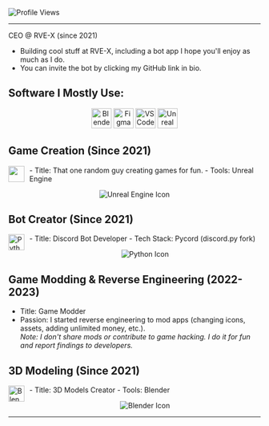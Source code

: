 ![Profile Views](https://count.getloli.com/@34-4?name=34-4&theme=booru-lisu&padding=7&offset=0&align=center&scale=1&pixelated=0&darkmode=auto)

---

CEO @ RVE-X (since 2021)  
- Building cool stuff at RVE-X, including a bot app I hope you'll enjoy as much as I do.  
- You can invite the bot by clicking my GitHub link in bio.


## Software I Mostly Use:  
<p align="center">
  <img src="https://skillicons.dev/icons?i=blender" alt="Blender" width="40" height="40" />
  <img src="https://skillicons.dev/icons?i=figma" alt="Figma" width="40" height="40" />
  <img src="https://skillicons.dev/icons?i=vscode" alt="VSCode" width="40" height="40" />
  <img src="https://skillicons.dev/icons?i=unreal" alt="Unreal Engine" width="40" height="40" />
</p>


## Game Creation (Since 2021)  
<img src="https://skillicons.dev/icons?i=unreal" alt="" width="32" height="32" align="left" style="margin-right:10px" />  
- Title: That one random guy creating games for fun.  
- Tools: Unreal Engine

<p align="center">
  <img src="https://skillicons.dev/icons?i=unreal" alt="Unreal Engine Icon" />
</p>


## Bot Creator (Since 2021)  
<img src="https://skillicons.dev/icons?i=py" alt="Python Icon" width="32" height="32" align="left" style="margin-right:10px" />  
- Title: Discord Bot Developer  
- Tech Stack: Pycord (discord.py fork)

<p align="center">
  <img src="https://skillicons.dev/icons?i=py" alt="Python Icon" />
</p>


## Game Modding & Reverse Engineering (2022-2023)  
- Title: Game Modder  
- Passion: I started reverse engineering to mod apps (changing icons, assets, adding unlimited money, etc.).  
  *Note: I don't share mods or contribute to game hacking. I do it for fun and report findings to developers.*


## 3D Modeling (Since 2021)  
<img src="https://skillicons.dev/icons?i=blender" alt="Blender Icon" width="32" height="32" align="left" style="margin-right:10px" />  
- Title: 3D Models Creator  
- Tools: Blender

<p align="center">
  <img src="https://skillicons.dev/icons?i=blender" alt="Blender Icon" />
</p>

---
